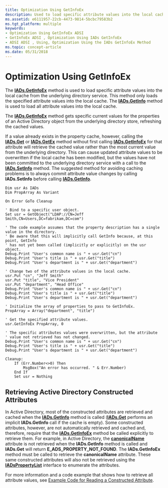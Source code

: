 ```yaml
---
title: Optimization Using GetInfoEx
description: Used to load specific attribute values into the local cache from the underlying directory service.
ms.assetid: e6111957-22cb-4473-9814-5bcbc79583b2
ms.tgt_platform: multiple
keywords:
- Optimization Using GetInfoEx ADSI
- GetInfoEx ADSI , Optimization Using IADs GetInfoEx
- ADSI ADSI , Using, Optimization Using the IADs GetInfoEx Method
ms.topic: concept-article
ms.date: 05/31/2018
---
```


# Optimization Using GetInfoEx

The [**IADs.GetInfoEx**](/windows/desktop/api/Iads/nf-iads-iads-getinfoex) method is used to load specific attribute values into the local cache from the underlying directory service. This method only loads the specified attribute values into the local cache. The [**IADs.GetInfo**](/windows/desktop/api/Iads/nf-iads-iads-getinfo) method is used to load all attribute values into the local cache.

The [**IADs.GetInfoEx**](/windows/desktop/api/Iads/nf-iads-iads-getinfoex) method gets specific current values for the properties of an Active Directory object from the underlying directory store, refreshing the cached values.

If a value already exists in the property cache, however, calling the [**IADs.Get**](/windows/desktop/api/Iads/nf-iads-iads-get) or [**IADs.GetEx**](/windows/desktop/api/Iads/nf-iads-iads-getex) method without first calling [**IADs.GetInfoEx**](/windows/desktop/api/Iads/nf-iads-iads-getinfoex) for that attribute will retrieve the cached value rather than the most current value from the underlying directory. This can cause updated attribute values to be overwritten if the local cache has been modified, but the values have not been committed to the underlying directory service with a call to the [**IADs.SetInfo**](/windows/desktop/api/Iads/nf-iads-iads-setinfo) method. The suggested method for avoiding caching problems is to always commit attribute value changes by calling **IADs.SetInfo** before calling [**IADs.GetInfo**](/windows/desktop/api/Iads/nf-iads-iads-getinfo).


```VB
Dim usr As IADs
Dim PropArray As Variant

On Error GoTo Cleanup

' Bind to a specific user object.
Set usr = GetObject("LDAP://CN=Jeff Smith,CN=Users,DC=fabrikam,DC=com")
 
' The code example assumes that the property description has a single value in the directory.
' Be aware that this will implicitly call GetInfo because, at this point, GetInfo
' has not yet been called (implicitly or explicitly) on the usr object.
Debug.Print "User's common name is " + usr.Get("cn")
Debug.Print "User's title is " + usr.Get("title")
Debug.Print "User's department is " + usr.Get("department")

' Change two of the attribute values in the local cache.
usr.Put "cn", "Jeff Smith"
usr.Put "title", "Vice President"
usr.Put "department", "Head Office"
Debug.Print "User's common name is " + usr.Get("cn")
Debug.Print "User's title is " + usr.Get("title")
Debug.Print "User's department is " + usr.Get("department")

' Initialize the array of properties to pass to GetInfoEx.
PropArray = Array("department", "title")
 
' Get the specified attribute values.
usr.GetInfoEx PropArray, 0

' The specific attributes values were overwritten, but the attribute
' value not retrieved has not changed.
Debug.Print "User's common name is " + usr.Get("cn")
Debug.Print "User's title is " + usr.Get("title")
Debug.Print "User's department is " + usr.Get("department")

Cleanup:
    If (Err.Number<>0) Then
        MsgBox("An error has occurred. " & Err.Number)
    End If
    Set usr = Nothing
```



## Retrieving Active Directory Constructed Attributes

In Active Directory, most of the constructed attributes are retrieved and cached when the [**IADs.GetInfo**](/windows/desktop/api/Iads/nf-iads-iads-getinfo) method is called ([**IADs.Get**](/windows/desktop/api/Iads/nf-iads-iads-get) performs an implicit **IADs.GetInfo** call if the cache is empty). Some constructed attributes, however, are not automatically retrieved and cached and, therefore, require that the [**IADs.GetInfoEx**](/windows/desktop/api/Iads/nf-iads-iads-getinfoex) method be called explicitly to retrieve them. For example, in Active Directory, the [**canonicalName**](/windows/desktop/ADSchema/a-canonicalname) attribute is not retrieved when the **IADs.GetInfo** method is called and **IADs.Get** will return **E\_ADS\_PROPERTY\_NOT\_FOUND**. The **IADs.GetInfoEx** method must be called to retrieve the **canonicalName** attribute. These same constructed attributes will also not be retrieved using the [**IADsPropertyList**](/windows/desktop/api/Iads/nn-iads-iadspropertylist) interface to enumerate the attributes.

For more information and a code example that shows how to retrieve all attribute values, see [Example Code for Reading a Constructed Attribute](example-code-for-reading-a-constructed-attribute.md).

 

 
